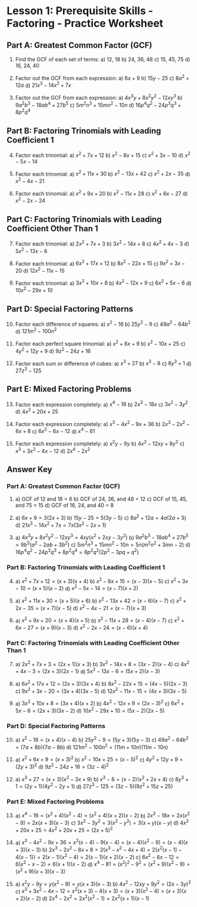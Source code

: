 # Lesson 1: Prerequisite Skills - Factoring - Practice Worksheet

## Part A: Greatest Common Factor (GCF)

1. Find the GCF of each set of terms:
   a) 12, 18
   b) 24, 36, 48
   c) 15, 45, 75
   d) 16, 24, 40

2. Factor out the GCF from each expression:
   a) $6x + 9$
   b) $15y - 25$
   c) $8a^2 + 12a$
   d) $21x^3 - 14x^2 + 7x$

3. Factor out the GCF from each expression:
   a) $4x^3y + 8x^2y^2 - 12xy^3$
   b) $9a^2b^3 - 18ab^4 + 27b^5$
   c) $5m^2n^3 + 15mn^2 - 10n$
   d) $16p^4q^2 - 24p^3q^3 + 8p^2q^4$

## Part B: Factoring Trinomials with Leading Coefficient 1

4. Factor each trinomial:
   a) $x^2 + 7x + 12$
   b) $x^2 - 8x + 15$
   c) $x^2 + 3x - 10$
   d) $x^2 - 5x - 14$

5. Factor each trinomial:
   a) $x^2 + 11x + 30$
   b) $x^2 - 13x + 42$
   c) $x^2 + 2x - 35$
   d) $x^2 - 4x - 21$

6. Factor each trinomial:
   a) $x^2 + 9x + 20$
   b) $x^2 - 11x + 28$
   c) $x^2 + 6x - 27$
   d) $x^2 - 2x - 24$

## Part C: Factoring Trinomials with Leading Coefficient Other Than 1

7. Factor each trinomial:
   a) $2x^2 + 7x + 3$
   b) $3x^2 - 14x + 8$
   c) $4x^2 + 4x - 3$
   d) $5x^2 - 13x - 6$

8. Factor each trinomial:
   a) $6x^2 + 17x + 12$
   b) $8x^2 - 22x + 15$
   c) $9x^2 + 3x - 20$
   d) $12x^2 - 11x - 15$

9. Factor each trinomial:
   a) $3x^2 + 10x + 8$
   b) $4x^2 - 12x + 9$
   c) $6x^2 + 5x - 6$
   d) $10x^2 - 29x + 10$

## Part D: Special Factoring Patterns

10. Factor each difference of squares:
    a) $x^2 - 16$
    b) $25y^2 - 9$
    c) $49a^2 - 64b^2$
    d) $121m^2 - 100n^2$

11. Factor each perfect square trinomial:
    a) $x^2 + 6x + 9$
    b) $x^2 - 10x + 25$
    c) $4y^2 + 12y + 9$
    d) $9z^2 - 24z + 16$

12. Factor each sum or difference of cubes:
    a) $x^3 + 27$
    b) $x^3 - 8$
    c) $8y^3 + 1$
    d) $27z^3 - 125$

## Part E: Mixed Factoring Problems

13. Factor each expression completely:
    a) $x^4 - 16$
    b) $2x^3 - 18x$
    c) $3x^2 - 3y^2$
    d) $4x^2 + 20x + 25$

14. Factor each expression completely:
    a) $x^3 - 4x^2 - 9x + 36$
    b) $2x^3 - 2x^2 - 8x + 8$
    c) $6x^2 - 6x - 12$
    d) $x^4 - 81$

15. Factor each expression completely:
    a) $x^2y - 9y$
    b) $4x^2 - 12xy + 9y^2$
    c) $x^3 + 3x^2 - 4x - 12$
    d) $2x^4 - 2x^2$

## Answer Key

### Part A: Greatest Common Factor (GCF)

1. a) GCF of 12 and 18 = 6
   b) GCF of 24, 36, and 48 = 12
   c) GCF of 15, 45, and 75 = 15
   d) GCF of 16, 24, and 40 = 8

2. a) $6x + 9 = 3(2x + 3)$
   b) $15y - 25 = 5(3y - 5)$
   c) $8a^2 + 12a = 4a(2a + 3)$
   d) $21x^3 - 14x^2 + 7x = 7x(3x^2 - 2x + 1)$

3. a) $4x^3y + 8x^2y^2 - 12xy^3 = 4xy(x^2 + 2xy - 3y^2)$
   b) $9a^2b^3 - 18ab^4 + 27b^5 = 9b^3(a^2 - 2ab + 3b^2)$
   c) $5m^2n^3 + 15mn^2 - 10n = 5n(m^2n^2 + 3mn - 2)$
   d) $16p^4q^2 - 24p^3q^3 + 8p^2q^4 = 8p^2q^2(2p^2 - 3pq + q^2)$

### Part B: Factoring Trinomials with Leading Coefficient 1

4. a) $x^2 + 7x + 12 = (x + 3)(x + 4)$
   b) $x^2 - 8x + 15 = (x - 3)(x - 5)$
   c) $x^2 + 3x - 10 = (x + 5)(x - 2)$
   d) $x^2 - 5x - 14 = (x - 7)(x + 2)$

5. a) $x^2 + 11x + 30 = (x + 5)(x + 6)$
   b) $x^2 - 13x + 42 = (x - 6)(x - 7)$
   c) $x^2 + 2x - 35 = (x + 7)(x - 5)$
   d) $x^2 - 4x - 21 = (x - 7)(x + 3)$

6. a) $x^2 + 9x + 20 = (x + 4)(x + 5)$
   b) $x^2 - 11x + 28 = (x - 4)(x - 7)$
   c) $x^2 + 6x - 27 = (x + 9)(x - 3)$
   d) $x^2 - 2x - 24 = (x - 6)(x + 4)$

### Part C: Factoring Trinomials with Leading Coefficient Other Than 1

7. a) $2x^2 + 7x + 3 = (2x + 1)(x + 3)$
   b) $3x^2 - 14x + 8 = (3x - 2)(x - 4)$
   c) $4x^2 + 4x - 3 = (2x + 3)(2x - 1)$
   d) $5x^2 - 13x - 6 = (5x + 2)(x - 3)$

8. a) $6x^2 + 17x + 12 = (2x + 3)(3x + 4)$
   b) $8x^2 - 22x + 15 = (4x - 5)(2x - 3)$
   c) $9x^2 + 3x - 20 = (3x + 4)(3x - 5)$
   d) $12x^2 - 11x - 15 = (4x + 3)(3x - 5)$

9. a) $3x^2 + 10x + 8 = (3x + 4)(x + 2)$
   b) $4x^2 - 12x + 9 = (2x - 3)^2$
   c) $6x^2 + 5x - 6 = (2x + 3)(3x - 2)$
   d) $10x^2 - 29x + 10 = (5x - 2)(2x - 5)$

### Part D: Special Factoring Patterns

10. a) $x^2 - 16 = (x + 4)(x - 4)$
    b) $25y^2 - 9 = (5y + 3)(5y - 3)$
    c) $49a^2 - 64b^2 = (7a + 8b)(7a - 8b)$
    d) $121m^2 - 100n^2 = (11m + 10n)(11m - 10n)$

11. a) $x^2 + 6x + 9 = (x + 3)^2$
    b) $x^2 - 10x + 25 = (x - 5)^2$
    c) $4y^2 + 12y + 9 = (2y + 3)^2$
    d) $9z^2 - 24z + 16 = (3z - 4)^2$

12. a) $x^3 + 27 = (x + 3)(x^2 - 3x + 9)$
    b) $x^3 - 8 = (x - 2)(x^2 + 2x + 4)$
    c) $8y^3 + 1 = (2y + 1)(4y^2 - 2y + 1)$
    d) $27z^3 - 125 = (3z - 5)(9z^2 + 15z + 25)$

### Part E: Mixed Factoring Problems

13. a) $x^4 - 16 = (x^2 + 4)(x^2 - 4) = (x^2 + 4)(x + 2)(x - 2)$
    b) $2x^3 - 18x = 2x(x^2 - 9) = 2x(x + 3)(x - 3)$
    c) $3x^2 - 3y^2 = 3(x^2 - y^2) = 3(x + y)(x - y)$
    d) $4x^2 + 20x + 25 = 4x^2 + 20x + 25 = (2x + 5)^2$

14. a) $x^3 - 4x^2 - 9x + 36 = x^2(x - 4) - 9(x - 4) = (x - 4)(x^2 - 9) = (x - 4)(x + 3)(x - 3)$
    b) $2x^3 - 2x^2 - 8x + 8 = 2(x^3 - x^2 - 4x + 4) = 2(x^2(x - 1) - 4(x - 1)) = 2(x - 1)(x^2 - 4) = 2(x - 1)(x + 2)(x - 2)$
    c) $6x^2 - 6x - 12 = 6(x^2 - x - 2) = 6(x + 1)(x - 2)$
    d) $x^4 - 81 = (x^2)^2 - 9^2 = (x^2 + 9)(x^2 - 9) = (x^2 + 9)(x + 3)(x - 3)$

15. a) $x^2y - 9y = y(x^2 - 9) = y(x + 3)(x - 3)$
    b) $4x^2 - 12xy + 9y^2 = (2x - 3y)^2$
    c) $x^3 + 3x^2 - 4x - 12 = x^2(x + 3) - 4(x + 3) = (x + 3)(x^2 - 4) = (x + 3)(x + 2)(x - 2)$
    d) $2x^4 - 2x^2 = 2x^2(x^2 - 1) = 2x^2(x + 1)(x - 1)$
